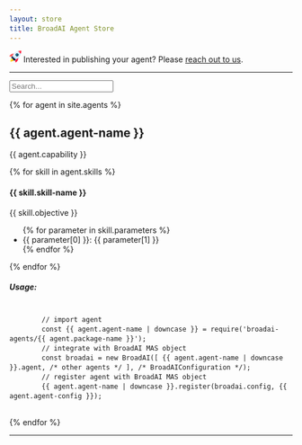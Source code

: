 ```yaml
---
layout: store
title: BroadAI Agent Store
---
```


<img src="./assets/images/icon-rocket.png" style="height:1.5em;padding:0;margin:0;"> Interested in publishing your agent? Please [reach out to us](mailto:broad.agents.ai@gmail.com?subject=Re%20publishing%20our%20BroadAI%20Agent).

---

<div class="container">
  <input type="text" id="searchBox" placeholder="Search...">
</div>

{% for agent in site.agents %}

<div class="container">
  <div class="card" id="{{ agent.agent-name | downcase }}">
    <h2>{{ agent.agent-name }}</h2>
    <p>{{ agent.capability }}</p>
    <div>
      {% for skill in agent.skills %}
        <div class="sub-category">
          <h4>{{ skill.skill-name }}</h4>
          <p>{{ skill.objective }}</p>
          <ul>
            {% for parameter in skill.parameters %}
              <li>{{ parameter[0] }}: {{ parameter[1] }}</li>
            {% endfor %}
          </ul>
        </div>
      {% endfor %}
      <h5>Usage:</h5>
      <code>
        // import agent
        const {{ agent.agent-name | downcase }} = require('broadai-agents/{{ agent.package-name }}');
        // integrate with BroadAI MAS object
        const broadai = new BroadAI([ {{ agent.agent-name | downcase }}.agent, /* other agents */ ], /* BroadAIConfiguration */);
        // register agent with BroadAI MAS object
        {{ agent.agent-name | downcase }}.register(broadai.config, {{ agent.agent-config }});
      </code>
    </div>
  </div>
</div>

{% endfor %}

---